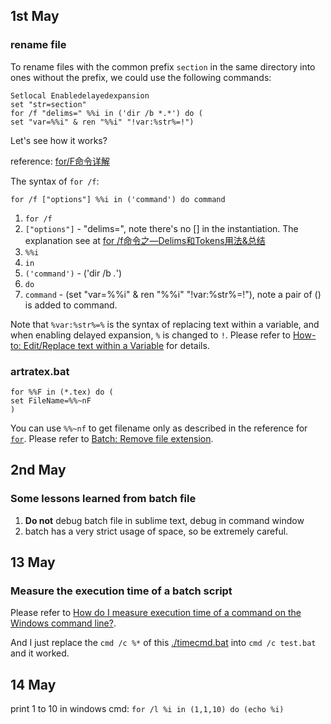 ## 1st May
### rename file
To rename files with the common prefix `section` in the same directory into ones without the prefix, we could use the following commands:

	Setlocal Enabledelayedexpansion
	set "str=section"
	for /f "delims=" %%i in ('dir /b *.*') do (
	set "var=%%i" & ren "%%i" "!var:%str%=!")

Let's see how it works?

reference: [for/F命令详解](https://www.cnblogs.com/hinata-sen/p/7443007.html)

The syntax of `for /f`:

	for /f ["options"] %%i in ('command') do command

1. `for /f` 
2. `["options"]` - "delims=", note there's no [] in the instantiation. The explanation see at [for /f命令之—Delims和Tokens用法&总结](https://blog.csdn.net/kagurawill/article/details/114982328)
3. `%%i`
4. `in`
5. `('command')` - ('dir /b *.*')
6. `do`
7. `command` - (set "var=%%i" & ren "%%i" "!var:%str%=!"), note a pair of () is added to command.

Note that `%var:%str%=%` is the syntax of replacing text within a variable, and when enabling delayed expansion, `%` is changed to `!`. Please refer to [How-to: Edit/Replace text within a Variable](https://ss64.com/nt/syntax-replace.html) for details.

### artratex.bat
	for %%F in (*.tex) do (
	set FileName=%%~nF
	)

You can use `%%~nf` to get filename only as described in the reference for [`for`](https://learn.microsoft.com/en-us/windows-server/administration/windows-commands/for). Please refer to [Batch: Remove file extension](https://stackoverflow.com/questions/3215501/batch-remove-file-extension).

## 2nd May
### Some lessons learned from batch file
1. **Do not** debug batch file in sublime text, debug in command window
2. batch has a very strict usage of space, so be extremely careful.


## 13 May
### Measure the execution time of a batch script
Please refer to [How do I measure execution time of a command on the Windows command line?](https://stackoverflow.com/questions/673523/how-do-i-measure-execution-time-of-a-command-on-the-windows-command-line).
	
And I just replace the `cmd /c %*` of this [./timecmd.bat](./timecmd.bat) into `cmd /c test.bat` and it worked.

## 14 May
print 1 to 10 in windows cmd: `for /l %i in (1,1,10) do (echo %i)`

